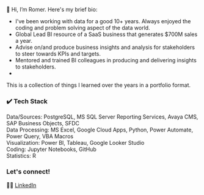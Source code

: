 👋 Hi, I’m Romer. Here's my brief bio:

- I've been working with data for a good 10+ years. Always enjoyed the coding and problem solving aspect of the data world. 
- Global Lead BI resource of a SaaS business that generates $700M sales a year.
- Advise on/and produce business insights and analysis for stakeholders to steer towards KPIs and targets.
- Mentored and trained BI colleagues in producing and delivering insights to stakeholders.
- 

This is a collection of things I learned over the years in a portfolio format.

### :heavy_check_mark: Tech Stack

Data/Sources: PostgreSQL, MS SQL Server Reporting Services, Avaya CMS, SAP Business Objects, SFDC<br/>
Data Processing: MS Excel, Google Cloud Apps, Python, Power Automate, Power Query, VBA Macros<br/>
Visualization: Power BI, Tableau, Google Looker Studio<br/>
Coding: Jupyter Notebooks, GitHub<br/>
Statistics: R 


### Let's connect!

:raising_hand_man: [LinkedIn](https://www.linkedin.com/in/romerd/)


<!---
Romer-D/Romer-D is a ✨ special ✨ repository because its `README.md` (this file) appears on your GitHub profile.
You can click the Preview link to take a look at your changes.
--->
